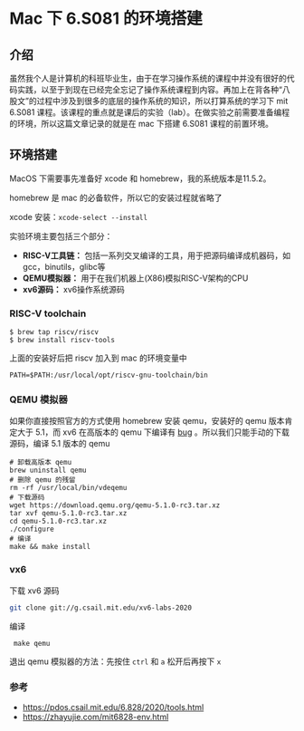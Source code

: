 # Mac 下 6.S081 的环境搭建




## 介绍

虽然我个人是计算机的科班毕业生，由于在学习操作系统的课程中并没有很好的代码实践，以至于到现在已经完全忘记了操作系统课程到内容。再加上在背各种“八股文”的过程中涉及到很多的底层的操作系统的知识，所以打算系统的学习下 mit 6.S081 课程。该课程的重点就是课后的实验（lab）。在做实验之前需要准备编程的环境，所以这篇文章记录的就是在 mac 下搭建 6.S081 课程的前置环境。



## 环境搭建

MacOS 下需要事先准备好 xcode 和 homebrew，我的系统版本是11.5.2。

homebrew 是 mac 的必备软件，所以它的安装过程就省略了

xcode 安装：`xcode-select --install`

实验环境主要包括三个部分：

- **RISC-V工具链：** 包括一系列交叉编译的工具，用于把源码编译成机器码，如gcc，binutils，glibc等
- **QEMU模拟器：** 用于在我们机器上(X86)模拟RISC-V架构的CPU
- **xv6源码：** xv6操作系统源码



### RISC-V toolchain

```shell
$ brew tap riscv/riscv
$ brew install riscv-tools
```

上面的安装好后把 riscv 加入到 mac 的环境变量中

```
PATH=$PATH:/usr/local/opt/riscv-gnu-toolchain/bin
```



### QEMU 模拟器

如果你直接按照官方的方式使用 homebrew 安装 qemu，安装好的 qemu 版本肯定大于 5.1，而 xv6 在高版本的 qemu 下编译有 [bug](https://github.com/mit-pdos/xv6-riscv/issues/76) 。所以我们只能手动的下载源码，编译 5.1 版本的 qemu



```shell
# 卸载高版本 qemu
brew uninstall qemu
# 删除 qemu 的残留
rm -rf /usr/local/bin/vdeqemu
# 下载源码
wget https://download.qemu.org/qemu-5.1.0-rc3.tar.xz
tar xvf qemu-5.1.0-rc3.tar.xz
cd qemu-5.1.0-rc3.tar.xz
./configure 
# 编译
make && make install  
```



### vx6

下载 xv6 源码

```bash
git clone git://g.csail.mit.edu/xv6-labs-2020
```

编译

```shell
 make qemu
```

退出 qemu 模拟器的方法：先按住 `ctrl` 和 `a` 松开后再按下 `x`





### 参考

* https://pdos.csail.mit.edu/6.828/2020/tools.html
* https://zhayujie.com/mit6828-env.html


